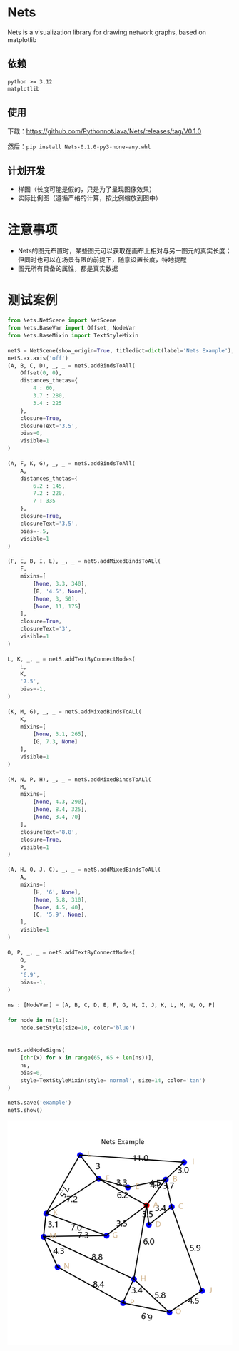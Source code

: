 # Nets

Nets is a visualization library for drawing network graphs, based on matplotlib


## 依赖

```
python >= 3.12
matplotlib
```


## 使用

下载：https://github.com/PythonnotJava/Nets/releases/tag/V0.1.0

然后：`pip install Nets-0.1.0-py3-none-any.whl`

## 计划开发

- 样图（长度可能是假的，只是为了呈现图像效果）
- 实际比例图（遵循严格的计算，按比例缩放到图中）

# 注意事项

- Nets的图元布置时，某些图元可以获取在画布上相对与另一图元的真实长度；但同时也可以在场景有限的前提下，随意设置长度，特地提醒
- 图元所有具备的属性，都是真实数据

# 测试案例

```python
from Nets.NetScene import NetScene
from Nets.BaseVar import Offset, NodeVar
from Nets.BaseMixin import TextStyleMixin

netS = NetScene(show_origin=True, titledict=dict(label='Nets Example'), figsize=6, cfg=False)
netS.ax.axis('off')
(A, B, C, D), _, _ = netS.addBindsToAll(
    Offset(0, 0),
    distances_thetas={
        4 : 60,
        3.7 : 280,
        3.4 : 225
    },
    closure=True,
    closureText='3.5',
    bias=0,
    visible=1
)

(A, F, K, G), _, _ = netS.addBindsToAll(
    A,
    distances_thetas={
        6.2 : 145,
        7.2 : 220,
        7 : 335
    },
    closure=True,
    closureText='3.5',
    bias=-.5,
    visible=1
)

(F, E, B, I, L), _, _ = netS.addMixedBindsToALl(
    F,
    mixins=[
        [None, 3.3, 340],
        [B, '4.5', None],
        [None, 3, 50],
        [None, 11, 175]
    ],
    closure=True,
    closureText='3',
    visible=1
)

L, K, _, _ = netS.addTextByConnectNodes(
    L,
    K,
    '7.5',
    bias=-1,
)

(K, M, G), _, _ = netS.addMixedBindsToALl(
    K,
    mixins=[
        [None, 3.1, 265],
        [G, 7.3, None]
    ],
    visible=1
)

(M, N, P, H), _, _ = netS.addMixedBindsToALl(
    M,
    mixins=[
        [None, 4.3, 290],
        [None, 8.4, 325],
        [None, 3.4, 70]
    ],
    closureText='8.8',
    closure=True,
    visible=1
)

(A, H, O, J, C), _, _ = netS.addMixedBindsToALl(
    A,
    mixins=[
        [H, '6', None],
        [None, 5.8, 310],
        [None, 4.5, 40],
        [C, '5.9', None],
    ],
    visible=1
)

O, P, _, _ = netS.addTextByConnectNodes(
    O,
    P,
    '6.9',
    bias=-1,
)

ns : [NodeVar] = [A, B, C, D, E, F, G, H, I, J, K, L, M, N, O, P]

for node in ns[1:]:
    node.setStyle(size=10, color='blue')


netS.addNodeSigns(
    [chr(x) for x in range(65, 65 + len(ns))],
    ns,
    bias=0,
    style=TextStyleMixin(style='normal', size=14, color='tan')
)

netS.save('example')
netS.show()


```

![img](example.png)
